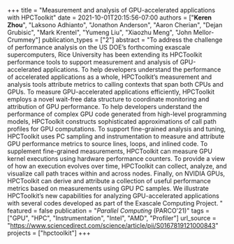 +++
title = "Measurement and analysis of GPU-accelerated applications with HPCToolkit"
date = 2021-10-01T20:15:56-07:00
authors = ["**Keren Zhou**", "Laksono Adhianto", "Jonathon Anderson", "Aaron Cherian", "Dejan Grubisic", "Mark Krentel", "Yumeng Liu", "Xiaozhu Meng", "John Mellor-Crummey"]
publication_types = ["2"]
abstract = "To address the challenge of performance analysis on the US DOE’s forthcoming exascale supercomputers, Rice University has been extending its HPCToolkit performance tools to support measurement and analysis of GPU-accelerated applications. To help developers understand the performance of accelerated applications as a whole, HPCToolkit’s measurement and analysis tools attribute metrics to calling contexts that span both CPUs and GPUs. To measure GPU-accelerated applications efficiently, HPCToolkit employs a novel wait-free data structure to coordinate monitoring and attribution of GPU performance. To help developers understand the performance of complex GPU code generated from high-level programming models, HPCToolkit constructs sophisticated approximations of call path profiles for GPU computations. To support fine-grained analysis and tuning, HPCToolkit uses PC sampling and instrumentation to measure and attribute GPU performance metrics to source lines, loops, and inlined code. To supplement fine-grained measurements, HPCToolkit can measure GPU kernel executions using hardware performance counters. To provide a view of how an execution evolves over time, HPCToolkit can collect, analyze, and visualize call path traces within and across nodes. Finally, on NVIDIA GPUs, HPCToolkit can derive and attribute a collection of useful performance metrics based on measurements using GPU PC samples. We illustrate HPCToolkit’s new capabilities for analyzing GPU-accelerated applications with several codes developed as part of the Exascale Computing Project. "
featured = false
publication = "*Parallel Computing* (PARCO'21)"
tags = ["GPU", "HPC", "Instrumentation", "Intel", "AMD", "Profiler"]
url_source = "https://www.sciencedirect.com/science/article/pii/S0167819121000843"
projects = ["hpctoolkit"]
+++

